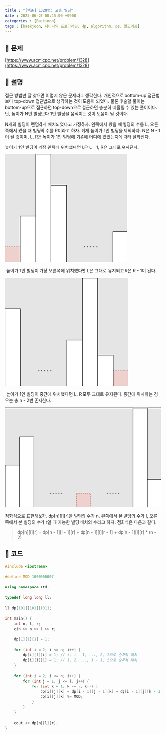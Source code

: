 ```yaml
---
title : "[백준] 1328번: 고층 빌딩"
date : 2025-06-27 00:45:00 +0900
categories : [Baekjoon]
tags : [baekjoon, 다이나믹 프로그래밍, dp, algorithm, ps, 알고리즘]
---
```


## 📌 문제

[https://www.acmicpc.net/problem/1328](https://www.acmicpc.net/problem/1328)

## 📌 설명

접근 방법만 잘 찾으면 어렵지 않은 문제라고 생각한다. 개인적으로 bottom-up 접근법보다 top-down 접근법으로 생각하는 것이 도움이 되었다. 물론 후술할 풀이는 bottom-up으로 접근하던 top-down으로 접근하던 충분히 떠올릴 수 있는 풀이이다. 단, 높이가 N인 빌딩보다 1인 빌딩을 움직이는 것이 도움이 될 것이다.  
  
N개의 빌딩이 랜덤하게 배치되었다고 가정하자. 왼쪽에서 봤을 때 빌딩의 수를 L, 오른쪽에서 봤을 때 빌딩의 수를 R이라고 하자. 이제 높이가 1인 빌딩을 제외하자. N은 N - 1이 될 것이며, L, R은 높이가 1인 빌딩에 기존에 어디에 있었는지에 따라 달라진다.  
  
높이가 1인 빌딩이 가장 왼쪽에 위치했다면 L은 L - 1, R은 그대로 유지된다.

![img](assets/img/ps/1328-1.png)

 높이가 1인 빌딩이 가장 오른쪽에 위치했다면 L은 그대로 유지되고 R은 R - 1이 된다.

![img](assets/img/ps/1328-2.png)

 높이가 1인 빌딩이 중간에 위치했다면 L, R 모두 그대로 유지된다. 중간에 위치하는 경우는 총 n - 2번 존재한다.

![img](assets/img/ps/1328-3.png)

점화식으로 표현해보자. dp\[n\]\[l\]\[r\]을 빌딩의 수가 n, 왼쪽에서 본 빌딩의 수가 l, 오른쪽에서 본 빌딩의 수가 r일 때 가능한 빌딩 배치의 수라고 하자. 점화식은 다음과 같다.

> dp\[n\]\[l\]\[r\] = dp\[n - 1\]\[l - 1\]\[r\] + dp\[n - 1\]\[l\]\[r - 1\] + dp\[n - 1\]\[l\]\[r\] \* (n - 2)

## 📌 코드

```cpp
#include <iostream>

#define MOD 1000000007

using namespace std;

typedef long long ll;

ll dp[101][101][101];

int main() {
	int n, l, r;
	cin >> n >> l >> r;

	dp[1][1][1] = 1;

	for (int i = 2; i <= n; i++) {
		dp[i][1][i] = 1; // i, i - 1, ..., 2, 1으로 순차적 배치
		dp[i][i][1] = 1; // 1, 2, ..., i - 1, i으로 순차적 배치
	}

	for (int i = 2; i <= n; i++) {
		for (int j = 1; j <= l; j++) {
			for (int k = 1; k <= r; k++) {
				dp[i][j][k] = dp[i - 1][j - 1][k] + dp[i - 1][j][k - 1] + dp[i - 1][j][k] * (i - 2);
				dp[i][j][k] %= MOD;
			}
		}
	}

	cout << dp[n][l][r];
}
```